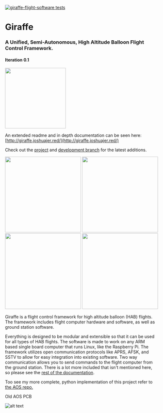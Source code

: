 [![giraffe-flight-software tests](https://github.com/joshua-jerred/Giraffe/actions/workflows/gfs-tests.yml/badge.svg)](https://github.com/joshua-jerred/Giraffe/actions/workflows/gfs-tests.yml)
# Giraffe
### A Unified, Semi-Autonomous, High Altitude Balloon Flight Control Framework.
#### Iteration 0.1
<img src="https://user-images.githubusercontent.com/19292194/193437157-0a421f68-fa85-43bb-b372-1807a19c470d.png" height="200">

An extended readme and in depth documentation can be seen here: [http://giraffe.joshuajer.red/](http://giraffe.joshuajer.red/)

Check out the [project](https://github.com/users/joshua-jerred/projects/3) and 
[development branch](https://github.com/joshua-jerred/Giraffe/tree/development) 
for the latest additions.

<p float="left">
<img src="https://user-images.githubusercontent.com/19292194/206889714-6b0a2d1d-24f3-48b0-90d8-551f2f527981.png" height="250">
<img src="https://user-images.githubusercontent.com/19292194/206889718-702cd933-8cd7-4ca7-aa9a-46176b9ce56a.png" height="250">
<img src="https://user-images.githubusercontent.com/19292194/206889721-daaeecfa-2522-4d31-946d-b3c4137bdc87.png" height="250">
<img src="https://user-images.githubusercontent.com/19292194/206889719-72e4b6a4-320c-47e9-80a2-8c51772d9031.png" height="250">
</p>

Giraffe is a flight control framework for high altitude balloon (HAB) flights. 
The framework includes flight computer hardware and software, as well as 
ground station software. 

Everything is designed to be modular and extensible so that it can be used for
all types of HAB flights. The software is made to work on any ARM based single board
computer that runs Linux, like the Raspberry Pi. The framework utilizes open 
communication protocols like APRS, AFSK, and SSTV to allow for easy integration
into existing software. Two way communication allows you to send commands to the
flight computer from the ground station. There is a lot more included that isn't
mentioned here, so please see the [rest of the documentation](http://giraffe.joshuajer.red/).

Too see my more complete, python implementation of this project refer to [the AOS repo.](https://github.com/joshua-jerred/AOS)

Old AOS PCB

![alt text](https://user-images.githubusercontent.com/19292194/174874402-ad9695dc-447e-425d-afe4-dd6350de5644.jpg)
